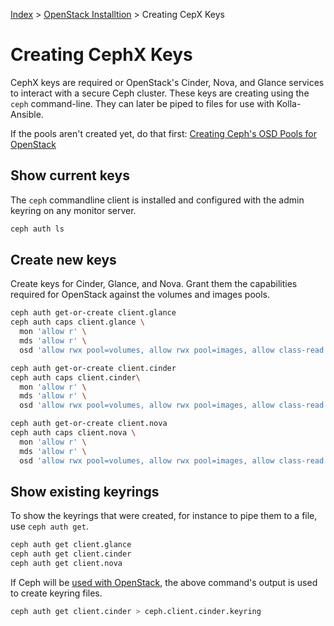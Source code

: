 [Index](/)
\> [OpenStack Installtion](/openstack-install.html)
\> Creating CepX Keys

# Creating CephX Keys

CephX keys are required  or OpenStack's Cinder, Nova, and Glance services to
interact with a secure Ceph cluster. These keys are creating using the `ceph`
command-line. They can later be piped to files for use with Kolla-Ansible.

If the pools aren't created yet, do that first:
[Creating Ceph's OSD Pools for OpenStack](/ceph-pools.html)


## Show current keys

The `ceph` commandline client is installed and configured with the admin
keyring on any monitor server.


```bash
ceph auth ls
```

## Create new keys

Create keys for Cinder, Glance, and Nova. Grant them the capabilities required
for OpenStack against the volumes and images pools.

```bash
ceph auth get-or-create client.glance
ceph auth caps client.glance \
  mon 'allow r' \
  mds 'allow r' \
  osd 'allow rwx pool=volumes, allow rwx pool=images, allow class-read object_prefix rbd_children'

ceph auth get-or-create client.cinder
ceph auth caps client.cinder\
  mon 'allow r' \
  mds 'allow r' \
  osd 'allow rwx pool=volumes, allow rwx pool=images, allow class-read object_prefix rbd_children'

ceph auth get-or-create client.nova
ceph auth caps client.nova \
  mon 'allow r' \
  mds 'allow r' \
  osd 'allow rwx pool=volumes, allow rwx pool=images, allow class-read object_prefix rbd_children'
```

## Show existing keyrings

To show the keyrings that were created, for instance to pipe them to a file,
use `ceph auth get`.

```bash
ceph auth get client.glance
ceph auth get client.cinder
ceph auth get client.nova
```

If Ceph will be [used with OpenStack]((/openstack-ceph.html)), the above
command's output is used to create keyring files.

```bash
ceph auth get client.cinder > ceph.client.cinder.keyring
```
